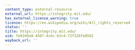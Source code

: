 ```yaml
---
content_type: external-resource
external_url: https://integrity.mit.edu/
has_external_license_warning: true
license: https://en.wikipedia.org/wiki/All_rights_reserved
status: ''
title: https://integrity.mit.edu/
uid: fe8169a9-4507-4c6c-b3c4-72f326fe8582
wayback_url: ''
---
```

